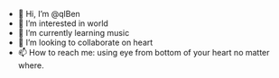 - 👋 Hi, I’m @qlBen
- 👀 I’m interested in world
- 🌱 I’m currently learning music
- 💞️ I’m looking to collaborate on heart
- 📫 How to reach me: using eye from bottom of your heart no matter where.

<!---
qlBen/qlBen is a ✨ special ✨ repository because its `README.md` (this file) appears on your GitHub profile.
You can click the Preview link to take a look at your changes.
--->
